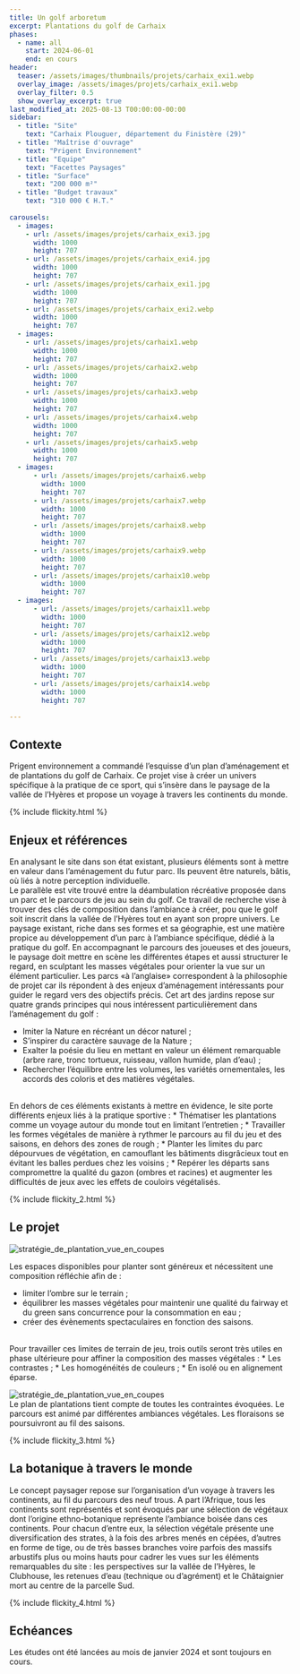 ```yaml
---
title: Un golf arboretum 
excerpt: Plantations du golf de Carhaix
phases:
  - name: all
    start: 2024-06-01
    end: en cours
header:
  teaser: /assets/images/thumbnails/projets/carhaix_exi1.webp
  overlay_image: /assets/images/projets/carhaix_exi1.webp
  overlay_filter: 0.5
  show_overlay_excerpt: true
last_modified_at: 2025-08-13 T00:00:00-00:00
sidebar:
  - title: "Site"
    text: "Carhaix Plouguer, département du Finistère (29)"
  - title: "Maîtrise d'ouvrage"
    text: "Prigent Environnement"
  - title: "Equipe"
    text: "Facettes Paysages"
  - title: "Surface"
    text: "200 000 m²"
  - title: "Budget travaux"
    text: "310 000 € H.T."
    
carousels:
  - images:
    - url: /assets/images/projets/carhaix_exi3.jpg
      width: 1000
      height: 707
    - url: /assets/images/projets/carhaix_exi4.jpg
      width: 1000
      height: 707
    - url: /assets/images/projets/carhaix_exi1.jpg
      width: 1000
      height: 707
    - url: /assets/images/projets/carhaix_exi2.webp
      width: 1000
      height: 707
  - images:
    - url: /assets/images/projets/carhaix1.webp
      width: 1000
      height: 707
    - url: /assets/images/projets/carhaix2.webp
      width: 1000
      height: 707
    - url: /assets/images/projets/carhaix3.webp
      width: 1000
      height: 707
    - url: /assets/images/projets/carhaix4.webp
      width: 1000
      height: 707
    - url: /assets/images/projets/carhaix5.webp
      width: 1000
      height: 707
  - images:
      - url: /assets/images/projets/carhaix6.webp
        width: 1000
        height: 707
      - url: /assets/images/projets/carhaix7.webp
        width: 1000
        height: 707
      - url: /assets/images/projets/carhaix8.webp
        width: 1000
        height: 707
      - url: /assets/images/projets/carhaix9.webp
        width: 1000
        height: 707
      - url: /assets/images/projets/carhaix10.webp
        width: 1000
        height: 707
  - images:
      - url: /assets/images/projets/carhaix11.webp
        width: 1000
        height: 707
      - url: /assets/images/projets/carhaix12.webp
        width: 1000
        height: 707
      - url: /assets/images/projets/carhaix13.webp
        width: 1000
        height: 707
      - url: /assets/images/projets/carhaix14.webp
        width: 1000
        height: 707

---
```

## Contexte

Prigent environnement a commandé l’esquisse d’un plan d’aménagement et de plantations du golf de Carhaix.
Ce projet vise à créer un univers spécifique à la pratique de ce sport, qui s’insère dans le paysage de la vallée de l’Hyères et propose un voyage à travers les continents du monde.

{% include flickity.html %}

## Enjeux et références

En analysant le site dans son état existant, plusieurs éléments sont à mettre en valeur dans l’aménagement du futur parc. Ils peuvent être naturels, bâtis, où liés à notre perception individuelle.
<br>
Le parallèle est vite trouvé entre la déambulation récréative proposée dans un parc et le parcours de jeu au sein du golf. Ce travail de recherche vise à trouver des clés de composition dans l’ambiance à créer, pou que le golf soit inscrit dans la vallée de l’Hyères tout en ayant son propre univers.
Le paysage existant, riche dans ses formes et sa géographie, est une matière propice au développement d’un parc à l’ambiance spécifique, dédié à la pratique du golf. 
En accompagnant le parcours des joueuses et des joueurs, le paysage doit mettre en scène les différentes étapes et aussi structurer le regard, en sculptant les masses végétales pour orienter la vue sur un élément  particulier.
Les parcs «à l’anglaise» correspondent à la philosophie de projet car ils répondent à des enjeux d’aménagement intéressants pour guider le regard vers des objectifs précis. Cet art des jardins repose sur quatre grands principes qui nous intéressent particulièrement dans l’aménagement du golf : 
* Imiter la Nature en récréant un décor naturel ; 
* S’inspirer du caractère sauvage de la Nature ; 
* Exalter la poésie du lieu en mettant en valeur un élément remarquable (arbre rare, tronc tortueux, ruisseau, vallon humide, plan d’eau) ;
* Rechercher l’équilibre entre les volumes, les variétés ornementales, les accords des coloris et des matières végétales.
<br>
En dehors de ces éléments existants à mettre en évidence, le site porte différents enjeux liés à la pratique sportive :
* Thématiser les plantations comme un voyage autour du monde tout en limitant l’entretien ;
* Travailler les formes végétales de manière à rythmer le parcours au fil du jeu et des saisons, en dehors des zones de rough ;
* Planter les limites du parc dépourvues de végétation, en camouflant les bâtiments disgrâcieux tout en évitant les balles perdues chez les voisins ; 
* Repérer les départs sans compromettre la qualité du gazon (ombres et racines) et augmenter les difficultés de jeux avec les effets de couloirs végétalisés.

{% include flickity_2.html %}

## Le projet

![stratégie_de_plantation_vue_en_coupes](/assets/images/projets/carhaix51.webp)

Les espaces disponibles pour planter sont généreux et nécessitent une composition réfléchie afin de :
* limiter l’ombre sur le terrain ; 
* équilibrer les masses végétales pour maintenir une qualité du fairway et du green sans concurrence pour la consommation en eau ; 
* créer des évènements spectaculaires en fonction des saisons.
<br>
Pour travailler ces limites de terrain de jeu, trois outils seront très utiles en phase ultérieure pour affiner la composition des masses végétales :
* Les contrastes ;
* Les homogénéités de couleurs ;
* En isolé ou en alignement éparse.

![stratégie_de_plantation_vue_en_coupes](/assets/images/projets/carhaix52.webp)
<br>
Le plan de plantations tient compte de toutes les contraintes évoquées. Le parcours est animé par différentes ambiances végétales. Les floraisons se poursuivront au fil des saisons.

{% include flickity_3.html %}

## La botanique à travers le monde

Le concept paysager repose sur l’organisation d’un voyage à travers les continents, au fil du parcours des neuf trous. A part l’Afrique, tous les continents sont représentés et sont évoqués par une sélection de végétaux dont l’origine ethno-botanique représente l’ambiance boisée dans ces continents. Pour chacun d’entre eux, la sélection végétale présente une diversification des strates, à la fois des arbres menés en cépées, d’autres en forme de tige, ou de très basses branches voire parfois des massifs arbustifs plus ou moins hauts pour cadrer les vues sur les éléments remarquables du site : les perspectives sur la vallée de l’Hyères, le Clubhouse, les retenues d’eau (technique ou d’agrément) et le Châtaignier mort au centre de la parcelle Sud.

{% include flickity_4.html %}

## Echéances

Les études ont été lancées au mois de janvier 2024 et sont toujours en cours.




